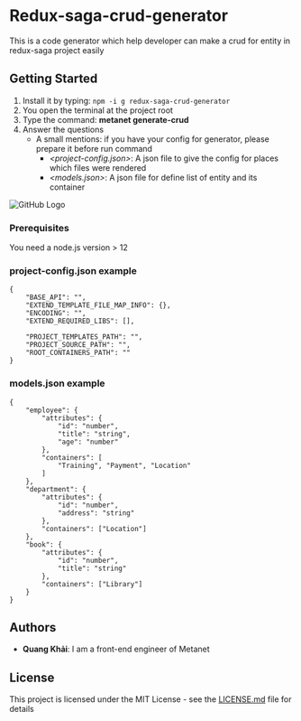 # Redux-saga-crud-generator

This is a code generator which help developer can make a crud for entity in redux-saga project easily

## Getting Started

1. Install it by typing: ```npm -i g redux-saga-crud-generator```
2. You open the terminal at the project root
3. Type the command: **metanet generate-crud**
4. Answer the questions
   - A small mentions: if you have your config for generator, please prepare it before run command
     - *<project-config.json>*: A json file to give the config for places which files were rendered
     - *<models.json>*: A json file for define list of entity and its container

![GitHub Logo](./terminal-screenshot.)

### Prerequisites

You need a node.js version > 12

### project-config.json example
```
{
    "BASE_API": "",
    "EXTEND_TEMPLATE_FILE_MAP_INFO": {},
    "ENCODING": "",
    "EXTEND_REQUIRED_LIBS": [],

    "PROJECT_TEMPLATES_PATH": "",
    "PROJECT_SOURCE_PATH": "",
    "ROOT_CONTAINERS_PATH": ""
}
```

### models.json example
```
{
    "employee": {
        "attributes": {
            "id": "number",
            "title": "string",
            "age": "number"
        },
        "containers": [
            "Training", "Payment", "Location"
        ]
    },
    "department": {
        "attributes": {
            "id": "number",
            "address": "string"
        },
        "containers": ["Location"]
    },
    "book": {
        "attributes": {
            "id": "number",
            "title": "string"
        },
        "containers": ["Library"]
    }
}
```

## Authors

* **Quang Khải**: I am a front-end engineer of Metanet 

## License

This project is licensed under the MIT License - see the [LICENSE.md](LICENSE.md) file for details
